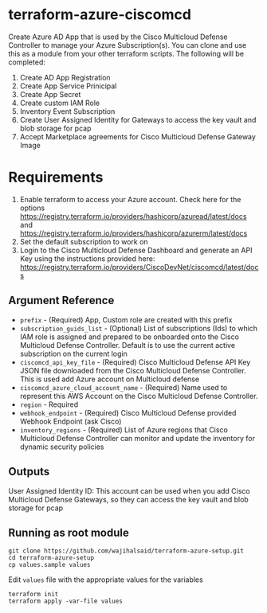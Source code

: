 # terraform-azure-ciscomcd
Create Azure AD App that is used by the Cisco Multicloud Defense Controller to manage your Azure Subscription(s). You can clone and use this as a module from your other terraform scripts. The following will be completed:
1) Create AD App Registration
2) Create App Service Prinicipal
3) Create App Secret
4) Create custom IAM Role
5) Inventory Event Subscription
6) Create User Assigned Identity for Gateways to access the key vault and blob storage for pcap
7) Accept Marketplace agreements for Cisco Multicloud Defense Gateway Image

# Requirements
1. Enable terraform to access your Azure account. Check here for the options https://registry.terraform.io/providers/hashicorp/azuread/latest/docs and https://registry.terraform.io/providers/hashicorp/azurerm/latest/docs
1. Set the default subscription to work on
1. Login to the Cisco Multicloud Defense Dashboard and generate an API Key using the instructions provided here: https://registry.terraform.io/providers/CiscoDevNet/ciscomcd/latest/docs

## Argument Reference

* `prefix` - (Required) App, Custom role are created with this prefix
* `subscription_guids_list` - (Optional) List of subscriptions (Ids) to which IAM role is assigned and prepared to be onboarded onto the Cisco Multicloud Defense Controller. Default is to use the current active subscription on the current login
* `ciscomcd_api_key_file` - (Required) Cisco Multicloud Defense API Key JSON file downloaded from the Cisco Multicloud Defense Controller. This is used add Azure account on Multicloud defense
* `ciscomcd_azure_cloud_account_name` - (Required) Name used to represent this AWS Account on the Cisco Multicloud Defense Controller.
* `region` - Required
* `webhook_endpoint` - (Required) Cisco Multicloud Defense provided Webhook Endpoint (ask Cisco)
* `inventory_regions` - (Required) List of Azure regions that Cisco Multicloud Defense Controller can monitor and update the inventory for dynamic security policies

## Outputs

User Assigned Identity ID: This account can be used when you add Cisco Multicloud Defense Gateways, so they can access the key vault and blob storage for pcap


## Running as root module
```
git clone https://github.com/wajihalsaid/terraform-azure-setup.git
cd terraform-azure-setup
cp values.sample values
```

Edit `values` file with the appropriate values for the variables

```
terraform init
terraform apply -var-file values
```
